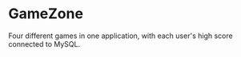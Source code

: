 # GameZone
Four different games in one application, with each user's high score connected to MySQL.
